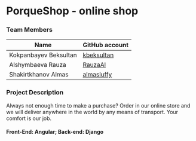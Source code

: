 # PorqueShop - online shop

### Team Members
| Name | GitHub account |
| --- | --- |
| Kokpanbayev Beksultan | [kbeksultan](https://github.com/kbeksultan/) |
| Alshymbaeva Rauza | [RauzaAl](https://github.com/RauzaAl) | 
| Shakirtkhanov Almas | [almasluffy](https://github.com/almasluffy) | 

### Project Description

Always not enough time to make a purchase? Order in our online store and we will deliver anywhere in the world by any means of transport. Your comfort is our job.

<h4>Front-End: Angular; Back-end: Django</h4>
